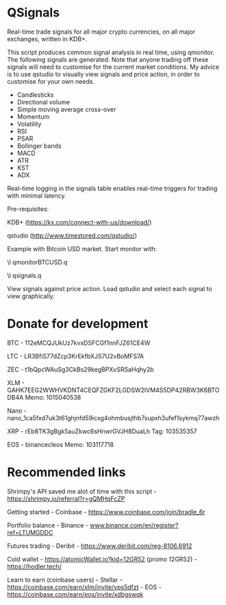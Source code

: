 # QSignals

Real-time trade signals for all major crypto currencies, on all major exchanges, written in KDB+.

This script produces common signal analysis in real time, using qmonitor. The following signals are generated. Note that anyone trading off these signals will need to customise for the current market conditions. My advice is to use qstudio to visually view signals and price action, in order to customise for your own needs. 

- Candlesticks
- Directional volume
- Simple moving average cross-over
- Momentum
- Volatility
- RSI
- PSAR
- Bollinger bands
- MACD
- ATR
- KST
- ADX

Real-time logging in the signals table enables real-time triggers for trading with minimal latency.

Pre-requisites:

KDB+ (https://kx.com/connect-with-us/download/)

qstudio (http://www.timestored.com/qstudio/)

Example with Bitcoin USD market. Start monitor with:

\l qmonitorBTCUSD.q

\l qsignals.q

View signals against price action. Load qstudio and select each signal to view graphically.

# Donate for development

BTC - 112eMCQJUkUz7kvxDSFCGf1nnFJZ61CE4W

LTC - LR3BfiS77dZcp3KrEkfbXJS7U2vBoMFS7A

ZEC - t1bQpcWAuSg3CkBs29kegBPXvSRSaHqhy2b

XLM - GAHK7EEG2WWHVKDNT4CEQFZGKF2LGDSW2IVM4S5DP42RBW3K6BTODB4A Memo: 1015040538

Nano - nano_1ca5fxd7uk3t61ghjnfd59icxg4ohmbusjthb7supxh3ufef1sykmq77awzh

XRP - rEb8TK3gBgk5auZkwc6sHnwrGVJH8DuaLh Tag: 103535357

EOS - binancecleos Memo: 103117718

# Recommended links

Shrimpy's API saved me alot of time with this script  - https://shrimpy.io/referral?r=gQMHqFcZP

Getting started - Coinbase - https://www.coinbase.com/join/bradle_6r

Portfolio balance - Binance - www.binance.com/en/register?ref=LTUMGDDC

Futures trading - Deribit - https://www.deribit.com/reg-8106.6912

Cold wallet - https://atomicWallet.io?kid=12GR52 (promo 12GR52) - https://hodler.tech/

Learn to earn (coinbase users) - Stellar - https://coinbase.com/earn/xlm/invite/vps5dfzt
                               -  EOS - https://coinbase.com/earn/eos/invite/xdbgswqk
                               
                               
